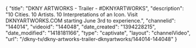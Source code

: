 {
    "title": "DKNY ARTWORKS - Trailer - #DKNYARTWORKS",
    "description": "10 Cities. 10 Artists. 10 Interpretations of an Icon. Visit DKNYARTWORKS.COM starting June 3rd to experience.",
    "channelid": "144014",
    "videoid": "144048",
    "date_created": "1394228215",
    "date_modified": "1418181166",
    "type": "captivate",
    "layout": "channelVideo",
    "url": "\/dkny-tv\/dkny-artworks-trailer-dknyartworks\/144014-144048"
}